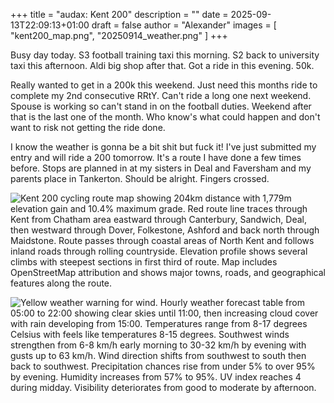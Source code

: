 +++
title = "audax: Kent 200"
description = ""
date = 2025-09-13T22:09:13+01:00
draft = false
author = "Alexander"
images = [
"kent200_map.png",
"20250914_weather.png"
]
+++

Busy day today. S3 football training taxi this morning. S2 back to university taxi this afternoon. Aldi big shop after that. Got a ride in this evening. 50k. 

Really wanted to get in a 200k this weekend. Just need this months ride to complete my 2nd consecutive RRtY. Can't ride a long one next weekend. Spouse is working so can't stand in on the football duties. Weekend after that is the last one of the month. Who know's what could happen and don't want to risk not getting the ride done. 

I know the weather is gonna be a bit shit but fuck it! I've just submitted my entry and will ride a 200 tomorrow. It's a route I have done a few times before. Stops are planned in at my sisters in Deal and Faversham and my parents place in Tankerton. Should be alright. Fingers crossed. 


![Kent 200 cycling route map showing 204km distance with 1,779m elevation gain and 10.4% maximum grade. Red route line traces through Kent from Chatham area eastward through Canterbury, Sandwich, Deal, then westward through Dover, Folkestone, Ashford and back north through Maidstone. Route passes through coastal areas of North Kent and follows inland roads through rolling countryside. Elevation profile shows several climbs with steepest sections in first third of route. Map includes OpenStreetMap attribution and shows major towns, roads, and geographical features along the route.](kent200_map.png "Planned Route for my Kent 200 DiY")


![Yellow weather warning for wind. Hourly weather forecast table from 05:00 to 22:00 showing clear skies until 11:00, then increasing cloud cover with rain developing from 15:00. Temperatures range from 8-17 degrees Celsius with feels like temperatures 8-15 degrees. Southwest winds strengthen from 6-8 km/h early morning to 30-32 km/h by evening with gusts up to 63 km/h. Wind direction shifts from southwest to south then back to southwest. Precipitation chances rise from under 5% to over 95% by evening. Humidity increases from 57% to 95%. UV index reaches 4 during midday. Visibility deteriorates from good to moderate by afternoon.](20250914_weather.png "Weather Forecast")